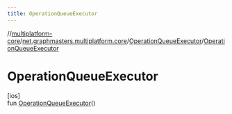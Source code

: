 ```yaml
---
title: OperationQueueExecutor
---
```

//[multiplatform-core](../../../index.html)/[net.graphmasters.multiplatform.core](../index.html)/[OperationQueueExecutor](index.html)/[OperationQueueExecutor](-operation-queue-executor.html)



# OperationQueueExecutor



[ios]\
fun [OperationQueueExecutor](-operation-queue-executor.html)()




